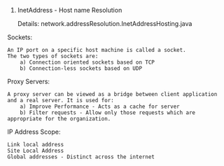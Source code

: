 1) InetAddress - Host name Resolution

	Details:	network.addressResolution.InetAddressHosting.java

Sockets:
	
	An IP port on a specific host machine is called a socket.
	The two types of sockets are:
		a) Connection oriented sockets based on TCP
		b) Connection-less sockets based on UDP
		
Proxy Servers:

	A proxy server can be viewed as a bridge between client application and a real server. It is used for:
		a) Improve Performance - Acts as a cache for server
		b) Filter requests - Allow only those requests which are appropriate for the organization.


	
IP Address Scope:

	Link local address
	Site Local Address
	Global addresses - Distinct across the internet
	

	
 
	